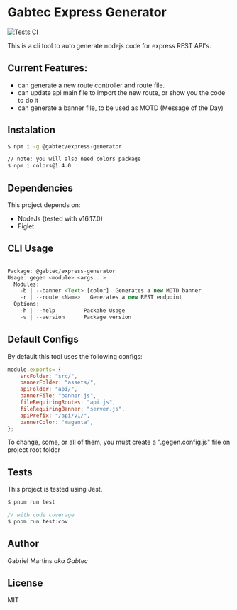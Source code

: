 # Gabtec Express Generator
[![Tests CI](https://github.com/gabtec/gabtec-express-generator/actions/workflows/tests.yml/badge.svg)](https://github.com/gabtec/gabtec-express-generator/actions/workflows/tests.yml)

This is a cli tool to auto generate nodejs code for express REST API's.

## Current Features:
- can generate a new route controller and route file.
- can update api main file to import the new route, or show you the code to do it
- can generate a banner file, to be used as MOTD (Message of the Day)


## Instalation
```sh
$ npm i -g @gabtec/express-generator

// note: you will also need colors package
$ npm i colors@1.4.0
```

## Dependencies
This project depends on:
- NodeJs (tested with v16.17.0)
- Figlet

## CLI Usage

```js 

Package: @gabtec/express-generator
Usage: gegen <module> <args...>
  Modules:
    -b | --banner <Text> [color]  Generates a new MOTD banner
    -r | --route <Name>   Generates a new REST endpoint
  Options:
    -h | --help         Packahe Usage
    -v | --version      Package version
```

## Default Configs

By default this tool uses the following configs:

```js
module.exports= {
	srcFolder: "src/",
	bannerFolder: "assets/",
	apiFolder: "api/",
	bannerFile: "banner.js",
	fileRequiringRoutes: "api.js",
	fileRequiringBanner: "server.js",
	apiPrefix: "/api/v1/",
	bannerColor: "magenta",
};
```

To change, some, or all of them, you must create a ".gegen.config.js" file on project root folder

## Tests

This project is tested using Jest.

```js
$ pnpm run test

// with code coverage
$ pnpm run test:cov

```
## Author
Gabriel Martins _aka Gabtec_

## License
MIT
